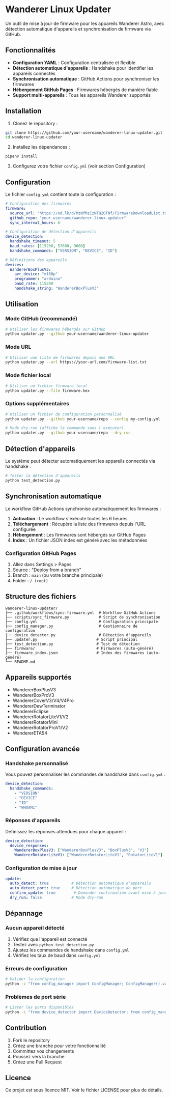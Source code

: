 # Wanderer Linux Updater

Un outil de mise à jour de firmware pour les appareils Wanderer Astro, avec détection automatique d'appareils et synchronisation de firmware via GitHub.

## Fonctionnalités

- **Configuration YAML** : Configuration centralisée et flexible
- **Détection automatique d'appareils** : Handshake pour identifier les appareils connectés
- **Synchronisation automatique** : GitHub Actions pour synchroniser les firmwares
- **Hébergement GitHub Pages** : Firmwares hébergés de manière fiable
- **Support multi-appareils** : Tous les appareils Wanderer supportés

## Installation

1. Clonez le repository :
```bash
git clone https://github.com/your-username/wanderer-linux-updater.git
cd wanderer-linux-updater
```

2. Installez les dépendances :
```bash
pipenv install
```

3. Configurez votre fichier `config.yml` (voir section Configuration)

## Configuration

Le fichier `config.yml` contient toute la configuration :

```yaml
# Configuration des firmwares
firmware:
  source_url: "https://od.lk/d/MzNfMzIzNTQ2OTNf/FirmwareDownloadList.txt"
  github_repo: "your-username/wanderer-linux-updater"
  sync_interval_hours: 6

# Configuration de détection d'appareils
device_detection:
  handshake_timeout: 5
  baud_rates: [115200, 57600, 9600]
  handshake_commands: ["VERSION", "DEVICE", "ID"]

# Définitions des appareils
devices:
  WandererBoxPlusV3:
    avr_device: "m168p"
    programmer: "arduino"
    baud_rate: 115200
    handshake_string: "WandererBoxPlusV3"
```

## Utilisation

### Mode GitHub (recommandé)

```bash
# Utiliser les firmwares hébergés sur GitHub
python updater.py --github your-username/wanderer-linux-updater
```

### Mode URL

```bash
# Utiliser une liste de firmwares depuis une URL
python updater.py --url https://your-url.com/firmware-list.txt
```

### Mode fichier local

```bash
# Utiliser un fichier firmware local
python updater.py --file firmware.hex
```

### Options supplémentaires

```bash
# Utiliser un fichier de configuration personnalisé
python updater.py --github your-username/repo --config my-config.yml

# Mode dry-run (affiche la commande sans l'exécuter)
python updater.py --github your-username/repo --dry-run
```

## Détection d'appareils

Le système peut détecter automatiquement les appareils connectés via handshake :

```bash
# Tester la détection d'appareils
python test_detection.py
```

## Synchronisation automatique

Le workflow GitHub Actions synchronise automatiquement les firmwares :

1. **Activation** : Le workflow s'exécute toutes les 6 heures
2. **Téléchargement** : Récupère la liste des firmwares depuis l'URL configurée
3. **Hébergement** : Les firmwares sont hébergés sur GitHub Pages
4. **Index** : Un fichier JSON index est généré avec les métadonnées

### Configuration GitHub Pages

1. Allez dans Settings > Pages
2. Source : "Deploy from a branch"
3. Branch : `main` (ou votre branche principale)
4. Folder : `/ (root)`

## Structure des fichiers

```
wanderer-linux-updater/
├── .github/workflows/sync-firmware.yml  # Workflow GitHub Actions
├── scripts/sync_firmware.py             # Script de synchronisation
├── config.yml                           # Configuration principale
├── config_manager.py                    # Gestionnaire de configuration
├── device_detector.py                   # Détection d'appareils
├── updater.py                          # Script principal
├── test_detection.py                   # Test de détection
├── firmware/                           # Firmwares (auto-généré)
├── firmware_index.json                 # Index des firmwares (auto-généré)
└── README.md
```

## Appareils supportés

- WandererBoxPlusV3
- WandererBoxProV3
- WandererCoverV3/V4/V4Pro
- WandererDewTerminator
- WandererEclipse
- WandererRotatorLiteV1/V2
- WandererRotatorMini
- WandererRotatorProV1/V2
- WandererETA54

## Configuration avancée

### Handshake personnalisé

Vous pouvez personnaliser les commandes de handshake dans `config.yml` :

```yaml
device_detection:
  handshake_commands:
    - "VERSION"
    - "DEVICE"
    - "ID"
    - "WHOAMI"
```

### Réponses d'appareils

Définissez les réponses attendues pour chaque appareil :

```yaml
device_detection:
  device_responses:
    WandererBoxPlusV3: ["WandererBoxPlusV3", "BoxPlusV3", "V3"]
    WandererRotatorLiteV1: ["WandererRotatorLiteV1", "RotatorLiteV1"]
```

### Configuration de mise à jour

```yaml
update:
  auto_detect: true          # Détection automatique d'appareils
  auto_detect_port: true     # Détection automatique de port
  confirm_update: true        # Demander confirmation avant mise à jour
  dry_run: false             # Mode dry-run
```

## Dépannage

### Aucun appareil détecté

1. Vérifiez que l'appareil est connecté
2. Testez avec `python test_detection.py`
3. Ajustez les commandes de handshake dans `config.yml`
4. Vérifiez les taux de baud dans `config.yml`

### Erreurs de configuration

```bash
# Valider la configuration
python -c "from config_manager import ConfigManager; ConfigManager().validate_config()"
```

### Problèmes de port série

```bash
# Lister les ports disponibles
python -c "from device_detector import DeviceDetector; from config_manager import ConfigManager; print(DeviceDetector(ConfigManager()).get_available_ports())"
```

## Contribution

1. Fork le repository
2. Créez une branche pour votre fonctionnalité
3. Committez vos changements
4. Poussez vers la branche
5. Créez une Pull Request

## Licence

Ce projet est sous licence MIT. Voir le fichier LICENSE pour plus de détails.
